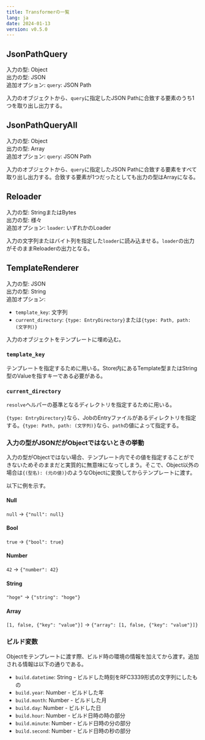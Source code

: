 ```yaml
---
title: Transformerの一覧
lang: ja
date: 2024-01-13
version: v0.5.0
---
```


## JsonPathQuery

入力の型: Object\
出力の型: JSON\
追加オプション: `query`: JSON Path

入力のオブジェクトから、`query`に指定したJSON Pathに合致する要素のうち1つを取り出し出力する。

## JsonPathQueryAll

入力の型: Object\
出力の型: Array\
追加オプション: `query`: JSON Path

入力のオブジェクトから、`query`に指定したJSON Pathに合致する要素をすべて取り出し出力する。合致する要素が1つだったとしても出力の型はArrayになる。

## Reloader

入力の型: StringまたはBytes\
出力の型: 様々\
追加オプション: `loader`: いずれかのLoader

入力の文字列またはバイト列を指定した`loader`に読み込ませる。`loader`の出力がそのままReloaderの出力となる。

## TemplateRenderer

入力の型: JSON\
出力の型: String\
追加オプション: 

- `template_key`: 文字列
- `current_directory`: `{type: EntryDirectory}`または`{type: Path, path: (文字列)}`

入力のオブジェクトをテンプレートに埋め込む。

### `template_key`

テンプレートを指定するために用いる。Store内にあるTemplate型またはString型のValueを指すキーである必要がある。

### `current_directory`

`resolve`ヘルパーの基準となるディレクトリを指定するために用いる。

`{type: EntryDirectory}`なら、JobのEntryファイルがあるディレクトリを指定する。`{type: Path, path: (文字列)}`なら、`path`の値によって指定する。

### 入力の型がJSONだがObjectではないときの挙動

入力の型がObjectではない場合、テンプレート内でその値を指定することができないためそのままだと実質的に無意味になってしまう。そこで、Object以外の場合は`{(型名): (元の値)}`のようなObjectに変換してからテンプレートに渡す。

以下に例を示す。

#### Null

`null` → `{"null": null}`

#### Bool

`true` → `{"bool": true}`

#### Number

`42` → `{"number": 42}`

#### String

`"hoge"` → `{"string": "hoge"}`

#### Array

`[1, false, {"key": "value"}]` → `{"array": [1, false, {"key": "value"}]}`

### ビルド変数

Objectをテンプレートに渡す際、ビルド時の環境の情報を加えてから渡す。追加される情報は以下の通りである。

- `build.datetime`: String - ビルドした時刻をRFC3339形式の文字列にしたもの
- `build.year`: Number - ビルドした年
- `build.month`: Number - ビルドした月
- `build.day`: Number - ビルドした日
- `build.hour`: Number - ビルド日時の時の部分
- `build.minute`: Number - ビルド日時の分の部分
- `build.second`: Number - ビルド日時の秒の部分

